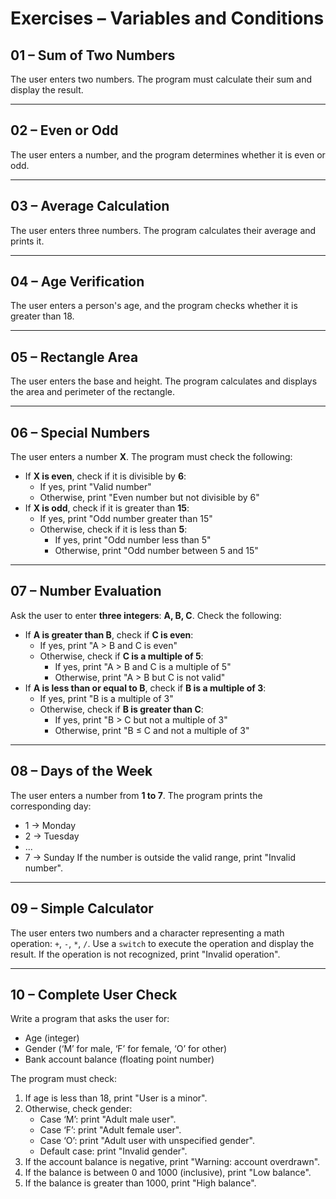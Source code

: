# Exercises – Variables and Conditions

## 01 – Sum of Two Numbers
The user enters two numbers. The program must calculate their sum and display the result.

---

## 02 – Even or Odd
The user enters a number, and the program determines whether it is even or odd.

---

## 03 – Average Calculation
The user enters three numbers. The program calculates their average and prints it.

---

## 04 – Age Verification
The user enters a person's age, and the program checks whether it is greater than 18.

---

## 05 – Rectangle Area
The user enters the base and height. The program calculates and displays the area and perimeter of the rectangle.

---

## 06 – Special Numbers 
The user enters a number **X**. The program must check the following:
- If **X is even**, check if it is divisible by **6**:
    - If yes, print "Valid number"
    - Otherwise, print "Even number but not divisible by 6"
- If **X is odd**, check if it is greater than **15**:
    - If yes, print "Odd number greater than 15"
    - Otherwise, check if it is less than **5**:
        - If yes, print "Odd number less than 5"
        - Otherwise, print "Odd number between 5 and 15"

---

## 07 – Number Evaluation 
Ask the user to enter **three integers**: **A, B, C**.
Check the following:
- If **A is greater than B**, check if **C is even**:
    - If yes, print "A > B and C is even"
    - Otherwise, check if **C is a multiple of 5**:
        - If yes, print "A > B and C is a multiple of 5"
        - Otherwise, print "A > B but C is not valid"
- If **A is less than or equal to B**, check if **B is a multiple of 3**:
    - If yes, print "B is a multiple of 3"
    - Otherwise, check if **B is greater than C**:
        - If yes, print "B > C but not a multiple of 3"
        - Otherwise, print "B ≤ C and not a multiple of 3"

---

## 08 – Days of the Week 
The user enters a number from **1 to 7**. The program prints the corresponding day:
- 1 → Monday
- 2 → Tuesday
- ...
- 7 → Sunday
  If the number is outside the valid range, print "Invalid number".

---

## 09 – Simple Calculator 
The user enters two numbers and a character representing a math operation: `+`, `-`, `*`, `/`.
Use a `switch` to execute the operation and display the result.
If the operation is not recognized, print "Invalid operation".

---

## 10 – Complete User Check 

Write a program that asks the user for:

- Age (integer)
- Gender (‘M’ for male, ‘F’ for female, ‘O’ for other)
- Bank account balance (floating point number)

The program must check:

1. If age is less than 18, print "User is a minor".
2. Otherwise, check gender:
    - Case ‘M’: print "Adult male user".
    - Case ‘F’: print "Adult female user".
    - Case ‘O’: print "Adult user with unspecified gender".
    - Default case: print "Invalid gender".
3. If the account balance is negative, print "Warning: account overdrawn".
4. If the balance is between 0 and 1000 (inclusive), print "Low balance".
5. If the balance is greater than 1000, print "High balance".


